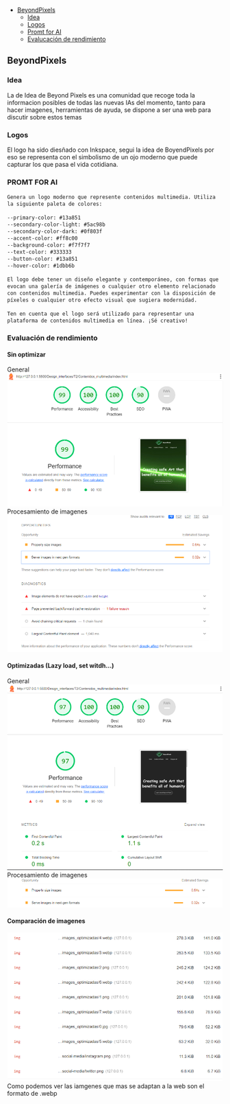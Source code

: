 
- [BeyondPixels](#beyondpixels)
  - [Idea](#idea)
  - [Logos](#logos)
  - [Promt for AI](#promt-for-ai)
  - [Evalucación de rendimiento](#evaluación-de-rendimiento)

## BeyondPixels
### Idea
<p>La de Idea de Beyond Pixels es una comunidad que recoge toda la informacion posibles de todas las nuevas IAs del momento, tanto para hacer imagenes, herramientas de ayuda, se dispone a ser una web para discutir sobre estos temas</p>

### Logos
<p>
El logo ha sido diesñado con Inkspace, segui la idea de BoyendPixels por eso se representa con el simbolismo de un ojo moderno  que puede capturar los que pasa el vida cotidiana.
</p>

### PROMT FOR AI
```
Genera un logo moderno que represente contenidos multimedia. Utiliza la siguiente paleta de colores:

--primary-color: #13a851
--secondary-color-light: #5ac98b
--secondary-color-dark: #0f803f
--accent-color: #ff8c00
--background-color: #f7f7f7
--text-color: #333333
--button-color: #13a851
--hover-color: #1dbb6b

El logo debe tener un diseño elegante y contemporáneo, con formas que evocan una galería de imágenes o cualquier otro elemento relacionado con contenidos multimedia. Puedes experimentar con la disposición de píxeles o cualquier otro efecto visual que sugiera modernidad.

Ten en cuenta que el logo será utilizado para representar una plataforma de contenidos multimedia en línea. ¡Sé creativo!

```
### Evaluación de rendimiento
#### Sin optimizar
General
![Imagen de optimizar](./img/sin_optimizar_genral.png)
Procesamiento de imagenes
![Imagen de optimizar](./img/sin_optimizar_imagenes.png)
#### Optimizadas (Lazy load, set witdh...)
General
![Imagen de optimizar](./img/optimizado_geneal.png)
Procesamiento de imagenes
![Imagen de optimizar](./img/optimizado_img.png)

#### Comparación de imagenes
![Imagen de optimizar](./img/imagees_comparacion.png)
Como podemos ver las iamgenes que mas se adaptan a la web son el formato de .webp
